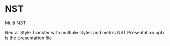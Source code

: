 # NST
Multi NST

Neural Style Transfer with multiple styles and metric
NST Presentation.pptx is the presentation file
